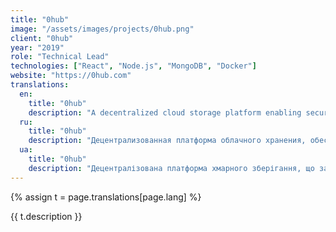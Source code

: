 ```yaml
---
title: "0hub"
image: "/assets/images/projects/0hub.png"
client: "0hub"
year: "2019"
role: "Technical Lead"
technologies: ["React", "Node.js", "MongoDB", "Docker"]
website: "https://0hub.com"
translations:
  en:
    title: "0hub"
    description: "A decentralized cloud storage platform enabling secure and efficient data management with blockchain technology."
  ru:
    title: "0hub"
    description: "Децентрализованная платформа облачного хранения, обеспечивающая безопасное и эффективное управление данными с использованием технологии блокчейн."
  ua:
    title: "0hub"
    description: "Децентралізована платформа хмарного зберігання, що забезпечує безпечне та ефективне управління даними з використанням технології блокчейн."
---
```


{% assign t = page.translations[page.lang] %}

{{ t.description }} 